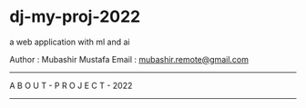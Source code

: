 # dj-my-proj-2022
a web application with ml and ai

Author : Mubashir Mustafa
Email : mubashir.remote@gmail.com

_________________________________
A B O U T - P R O J E C T - 2022 

_________________________________

